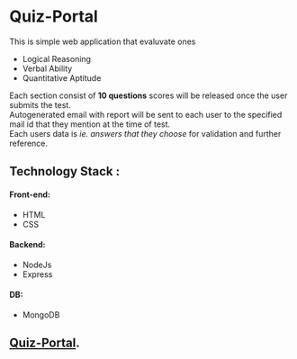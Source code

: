 
# Quiz-Portal
This is simple web application that evaluvate ones
- Logical Reasoning
- Verbal Ability
- Quantitative Aptitude<br>

Each section consist of **10 questions** scores will be released once the user submits the test.<br>
Autogenerated email with report will be sent to each user to the specified mail id that they mention at the time of test.<br>
Each users data is *ie. answers that they choose* for validation and further reference.

## Technology Stack :
#### Front-end:
* HTML
* CSS
#### Backend:
* NodeJs
* Express
#### DB:
* MongoDB<br>

## [Quiz-Portal](https://apti-portal.herokuapp.com/).

